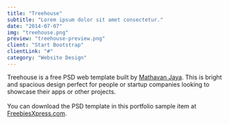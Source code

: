 ```yaml
---
title: "Treehouse"
subtitle: "Lorem ipsum dolor sit amet consectetur."
date: "2014-07-07"
img: "treehouse.png"
preview: "treehouse-preview.png"
client: "Start Bootstrap"
clientLink: "#"
category: "Website Design"
---
```


Treehouse is a free PSD web template built by [Mathavan Jaya](//www.behance.net/MathavanJaya). This is bright and spacious design perfect for people or startup companies looking to showcase their apps or other projects. <br><br>You can download the PSD template in this portfolio sample item at [FreebiesXpress.com](freebiesxpress.com/gallery/treehouse-free-psd-web-template/).
